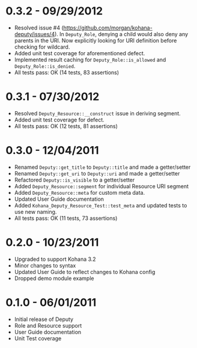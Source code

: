 # 0.3.2 - 09/29/2012

- Resolved issue #4 (https://github.com/morgan/kohana-deputy/issues/4). In `Deputy_Role`, denying 
a child would also deny any parents in the URI. Now explicitly looking for URI definition before 
checking for wildcard.
- Added unit test coverage for aforementioned defect.
- Implemented result caching for `Deputy_Role::is_allowed` and `Deputy_Role::is_denied`.
- All tests pass: OK (14 tests, 83 assertions)

# 0.3.1 - 07/30/2012

- Resolved `Deputy_Resource::__construct` issue in deriving segment.
- Added unit test coverage for defect.
- All tests pass: OK (12 tests, 81 assertions)

# 0.3.0 - 12/04/2011

- Renamed `Deputy::get_title` to `Deputy::title` and made a getter/setter
- Renamed `Deputy::get_uri` to `Deputy::uri` and made a getter/setter
- Refactored `Deputy::is_visible` to a getter/setter
- Added `Deputy_Resource::segment` for individual Resource URI segment
- Added `Deputy_Resource::meta` for custom meta data.
- Updated User Guide documentation
- Added `Kohana_Deputy_Resource_Test::test_meta` and updated tests to use new naming.
- All tests pass: OK (11 tests, 73 assertions)

# 0.2.0 - 10/23/2011

- Upgraded to support Kohana 3.2
- Minor changes to syntax
- Updated User Guide to reflect changes to Kohana config
- Dropped demo module example

# 0.1.0 - 06/01/2011

- Initial release of Deputy
- Role and Resource support
- User Guide documentation
- Unit Test coverage
